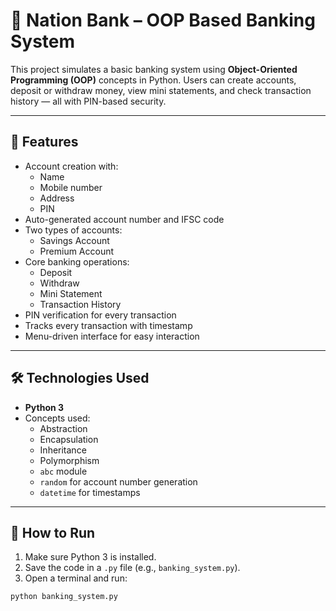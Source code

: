 # 💼 Nation Bank – OOP Based Banking System

This project simulates a basic banking system using **Object-Oriented Programming (OOP)** concepts in Python. Users can create accounts, deposit or withdraw money, view mini statements, and check transaction history — all with PIN-based security.

---

## 🚀 Features

- Account creation with:
  - Name
  - Mobile number
  - Address
  - PIN
- Auto-generated account number and IFSC code
- Two types of accounts:
  - Savings Account
  - Premium Account
- Core banking operations:
  - Deposit
  - Withdraw
  - Mini Statement
  - Transaction History
- PIN verification for every transaction
- Tracks every transaction with timestamp
- Menu-driven interface for easy interaction

---

## 🛠️ Technologies Used

- **Python 3**
- Concepts used:
  - Abstraction
  - Encapsulation
  - Inheritance
  - Polymorphism
  - `abc` module
  - `random` for account number generation
  - `datetime` for timestamps

---

## 🧪 How to Run

1. Make sure Python 3 is installed.
2. Save the code in a `.py` file (e.g., `banking_system.py`).
3. Open a terminal and run:

```bash
python banking_system.py
